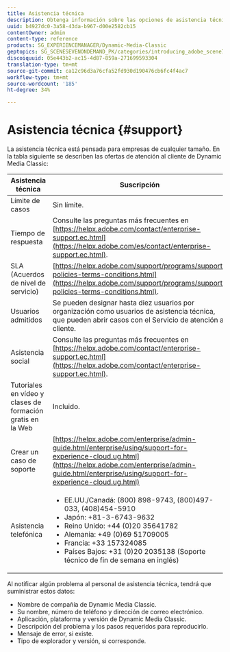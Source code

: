 ```yaml
---
title: Asistencia técnica
description: Obtenga información sobre las opciones de asistencia técnica.
uuid: b4927dc0-3a58-43da-b967-d00e2582cb15
contentOwner: admin
content-type: reference
products: SG_EXPERIENCEMANAGER/Dynamic-Media-Classic
geptopics: SG_SCENESEVENONDEMAND_PK/categories/introducing_adobe_scene7
discoiquuid: 05e443b2-ac15-4d87-859a-271699593304
translation-type: tm+mt
source-git-commit: ca12c96d3a76cfa52fd930d190476cb6fc4f4ac7
workflow-type: tm+mt
source-wordcount: '185'
ht-degree: 34%

---
```



# Asistencia técnica {#support}

La asistencia técnica está pensada para empresas de cualquier tamaño. En la tabla siguiente se describen las ofertas de atención al cliente de Dynamic Media Classic:

| Asistencia técnica | Suscripción |
|--- |--- |
| Límite de casos | Sin límite. |
| Tiempo de respuesta | Consulte las preguntas más frecuentes en [https://helpx.adobe.com/contact/enterprise-support.ec.html](https://helpx.adobe.com/es/contact/enterprise-support.ec.html). |
| SLA (Acuerdos de nivel de servicio) | [https://helpx.adobe.com/support/programs/support-policies-terms-conditions.html](https://helpx.adobe.com/support/programs/support-policies-terms-conditions.html). |
| Usuarios admitidos | Se pueden designar hasta diez usuarios por organización como usuarios de asistencia técnica, que pueden abrir casos con el Servicio de atención al cliente. |
| Asistencia social | Consulte las preguntas más frecuentes en [https://helpx.adobe.com/contact/enterprise-support.ec.html](https://helpx.adobe.com/contact/enterprise-support.ec.html). |
| Tutoriales en vídeo y clases de formación gratis en la Web | Incluido. |
| Crear un caso de soporte | [https://helpx.adobe.com/enterprise/admin-guide.html/enterprise/using/support-for-experience-cloud.ug.html](https://helpx.adobe.com/enterprise/admin-guide.html/enterprise/using/support-for-experience-cloud.ug.html) |
| Asistencia telefónica | <ul><li>EE.UU./Canadá: (800) 898-9743, (800)497-033, (408)454-5910 </li> <li>Japón: +81-3-6743-9632 </li><li>Reino Unido: +44 (0)20 35641782</li><li>Alemania: +49 (0)69 51709005</li><li>Francia: +33 157324085</li><li>Países Bajos: +31 (0)20 2035138 (Soporte técnico de fin de semana en inglés)</li></ul> |

Al notificar algún problema al personal de asistencia técnica, tendrá que suministrar estos datos:

* Nombre de compañía de Dynamic Media Classic.
* Su nombre, número de teléfono y dirección de correo electrónico.
* Aplicación, plataforma y versión de Dynamic Media Classic.
* Descripción del problema y los pasos requeridos para reproducirlo.
* Mensaje de error, si existe.
* Tipo de explorador y versión, si corresponde.

